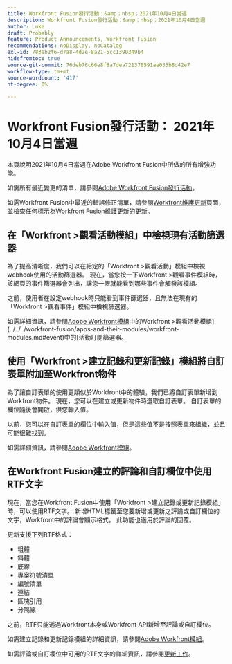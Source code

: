 ```yaml
---
title: Workfront Fusion發行活動：&amp；nbsp；2021年10月4日當週
description: Workfront Fusion發行活動：&amp；nbsp；2021年10月4日當週
author: Luke
draft: Probably
feature: Product Announcements, Workfront Fusion
recommendations: noDisplay, noCatalog
exl-id: 783eb2f6-d7a8-4d2e-8a21-5cc1390349b4
hidefromtoc: true
source-git-commit: 76deb76c66e8f8a7dea721378591ae035b8d42e7
workflow-type: tm+mt
source-wordcount: '417'
ht-degree: 0%

---
```


# Workfront Fusion發行活動： 2021年10月4日當週

本頁說明2021年10月4日當週在Adobe Workfront Fusion中所做的所有增強功能。

如需所有最近變更的清單，請參閱[Adobe Workfront Fusion發行活動](../../../product-announcements/product-releases/fusion-release-activity/fusion-release-activity.md)。

如需Workfront Fusion中最近的錯誤修正清單，請參閱[Workfront維護更新](https://experienceleague.adobe.com/docs/workfront-known-issues/releases/current-updates.html)頁面，並檢查任何標示為Workfront Fusion維護更新的更新。

## 在「Workfront >觀看活動模組」中檢視現有活動篩選器

為了提高清晰度，我們可以在給定的「Workfront >觀看活動」模組中檢視webhook使用的活動篩選器。 現在，當您按一下Workfront >觀看事件模組時，該網頁的事件篩選器會列出，讓您一眼就能看到哪些事件會觸發該模組。

之前，使用者在設定webhook時只能看到事件篩選器，且無法在現有的「Workfront >觀看事件」模組中檢視篩選器。

如需詳細資訊，請參閱[Adobe Workfront模組](../../../workfront-fusion/apps-and-their-modules/workfront-modules.md)中的Workfront >觀看活動模組](../../../workfront-fusion/apps-and-their-modules/workfront-modules.md#event)中的[活動訂閱篩選器。

## 使用「Workfront >建立記錄和更新記錄」模組將自訂表單附加至Workfront物件

為了讓自訂表單的使用更類似於Workfront中的體驗，我們已將自訂表單新增到Workfront物件。 現在，您可以在建立或更新物件時選取自訂表單。 自訂表單的欄位隨後會開啟，供您輸入值。

以前，您可以在自訂表單的欄位中輸入值，但是這些值不是按照表單來組織，並且可能很難找到。

如需詳細資訊，請參閱[Adobe Workfront模組](../../../workfront-fusion/apps-and-their-modules/workfront-modules.md)。

## 在Workfront Fusion建立的評論和自訂欄位中使用RTF文字

現在，當您在Workfront Fusion中使用「Workfront >建立記錄或更新記錄模組」時，可以使用RTF文字。 新增HTML標籤至您要新增或更新之評論或自訂欄位的文字，Workfront中的評論會顯示格式。 此功能也適用於評論的回覆。

更新支援下列RTF格式：

* 粗體
* 斜體
* 底線
* 專案符號清單
* 編號清單
* 連結
* 區塊引用
* 分隔線

之前，RTF只能透過Workfront本身或Workfront API新增至評論或自訂欄位。

如需建立記錄和更新記錄模組的詳細資訊，請參閱[Adobe Workfront模組](../../../workfront-fusion/apps-and-their-modules/workfront-modules.md)。

如需評論或自訂欄位中可用的RTF文字的詳細資訊，請參閱[更新工作](../../../workfront-basics/updating-work-items-and-viewing-updates/update-work.md)。
